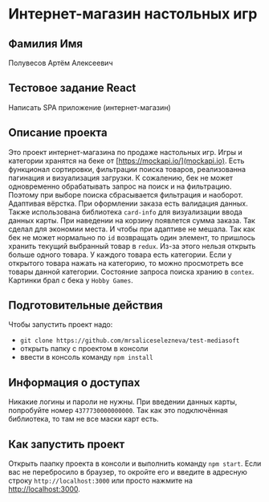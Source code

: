 # Интернет-магазин настольных игр

## Фамилия Имя

Полувесов Артём Алексеевич

## Тестовое задание React

Написать SPA приложение (интернет-магазин)

## Описание проекта

Это проект интернет-магазина по продаже настольных игр. Игры и категории хранятся на беке от [https://mockapi.io/](mockapi.io).
Есть функционал сортировки, фильтрации поиска товаров, реализованна пагинация и визуализация загрузки. К сожалению, бек не может одновременно обрабатывать запрос на поиск и на фильтрацию. Поэтому при выборе поиска сбрасывается фильтрация и наоборот.
Адаптивая вёрстка.
При оформлении заказа есть валидация данных. Также использована библиотека `card-info` для визуализации ввода данных карты.
При наведении на корзину появлется сумма заказа. Так сделал для экономии места. И чтобы при адаптиве не мешала.
Так как бек не может нормально по `id` возвращать один элемент, то пришлось хранить текущий выбранный товар в `redux`. Из-за этого нельзя открыть больше одного товара.
У каждого товара есть категории. Если у открытого товара нажать на категорию, то можно просмотреть все товары данной категории.
Состояние запроса поиска хранию в `contex`.
Картинки брал с бека у `Hobby Games`.

## Подготовительные действия

Чтобы запустить проект надо:

-   `git clone https://github.com/mrsaliceselezneva/test-mediasoft`
-   открыть папку с проектом в консоли
-   ввести в консоль команду `npm install`

## Информация о доступах

Никакие логины и пароли не нужны.
При введении данных карты, попробуйте номер `4377730000000000`. Так как это подключённая библиотека, то там не все маски карт есть.

## Как запустить проект

Открыть паапку проекта в консоли и выполнить команду `npm start`. Если вас не перебросило в браузер, то окройте его и введите в адресную строку `http://localhost:3000` или просто нажмите на [http://localhost:3000](http://localhost:3000).
